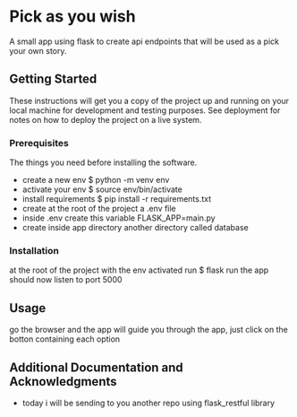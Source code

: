 # Pick as you wish

A small app using flask to create api endpoints that will be used as a pick your own story.

## Getting Started

These instructions will get you a copy of the project up and running on your local machine for development and testing purposes. See deployment for notes on how to deploy the project on a live system.

### Prerequisites

The things you need before installing the software.

* create a new env $ python -m venv env
* activate your env $ source env/bin/activate
* install requirements $ pip install -r requirements.txt
* create at the root of the project a .env file
* inside .env create this variable FLASK_APP=main.py
* create inside app directory another directory called database

### Installation

at the root of the project with the env activated run $ flask run
the app should now listen to port 5000


## Usage

go the browser and the app will guide you through the app, just click on the botton containing each option


## Additional Documentation and Acknowledgments

* today i will be sending to you another repo using flask_restful library